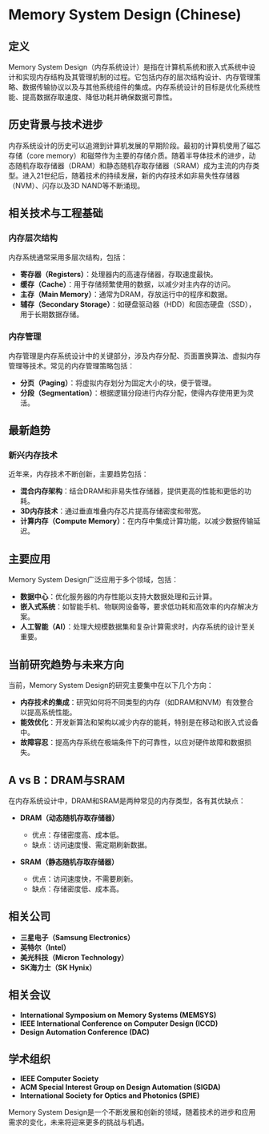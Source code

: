 # Memory System Design (Chinese)

## 定义

Memory System Design（内存系统设计）是指在计算机系统和嵌入式系统中设计和实现内存结构及其管理机制的过程。它包括内存的层次结构设计、内存管理策略、数据传输协议以及与其他系统组件的集成。内存系统设计的目标是优化系统性能、提高数据存取速度、降低功耗并确保数据可靠性。

## 历史背景与技术进步

内存系统设计的历史可以追溯到计算机发展的早期阶段。最初的计算机使用了磁芯存储（core memory）和磁带作为主要的存储介质。随着半导体技术的进步，动态随机存取存储器（DRAM）和静态随机存取存储器（SRAM）成为主流的内存类型。进入21世纪后，随着技术的持续发展，新的内存技术如非易失性存储器（NVM）、闪存以及3D NAND等不断涌现。

## 相关技术与工程基础

### 内存层次结构

内存系统通常采用多层次结构，包括：

- **寄存器（Registers）**：处理器内的高速存储器，存取速度最快。
- **缓存（Cache）**：用于存储频繁使用的数据，以减少对主内存的访问。
- **主存（Main Memory）**：通常为DRAM，存放运行中的程序和数据。
- **辅存（Secondary Storage）**：如硬盘驱动器（HDD）和固态硬盘（SSD），用于长期数据存储。

### 内存管理

内存管理是内存系统设计中的关键部分，涉及内存分配、页面置换算法、虚拟内存管理等技术。常见的内存管理策略包括：

- **分页（Paging）**：将虚拟内存划分为固定大小的块，便于管理。
- **分段（Segmentation）**：根据逻辑分段进行内存分配，使得内存使用更为灵活。

## 最新趋势

### 新兴内存技术

近年来，内存技术不断创新，主要趋势包括：

- **混合内存架构**：结合DRAM和非易失性存储器，提供更高的性能和更低的功耗。
- **3D内存技术**：通过垂直堆叠内存芯片提高存储密度和带宽。
- **计算内存（Compute Memory）**：在内存中集成计算功能，以减少数据传输延迟。

## 主要应用

Memory System Design广泛应用于多个领域，包括：

- **数据中心**：优化服务器的内存性能以支持大数据处理和云计算。
- **嵌入式系统**：如智能手机、物联网设备等，要求低功耗和高效率的内存解决方案。
- **人工智能（AI）**：处理大规模数据集和复杂计算需求时，内存系统的设计至关重要。

## 当前研究趋势与未来方向

当前，Memory System Design的研究主要集中在以下几个方向：

- **内存技术的集成**：研究如何将不同类型的内存（如DRAM和NVM）有效整合以提高系统性能。
- **能效优化**：开发新算法和架构以减少内存的能耗，特别是在移动和嵌入式设备中。
- **故障容忍**：提高内存系统在极端条件下的可靠性，以应对硬件故障和数据损失。

## A vs B：DRAM与SRAM

在内存系统设计中，DRAM和SRAM是两种常见的内存类型，各有其优缺点：

- **DRAM（动态随机存取存储器）**
  - 优点：存储密度高、成本低。
  - 缺点：访问速度慢、需定期刷新数据。

- **SRAM（静态随机存取存储器）**
  - 优点：访问速度快，不需要刷新。
  - 缺点：存储密度低、成本高。

## 相关公司

- **三星电子（Samsung Electronics）**
- **英特尔（Intel）**
- **美光科技（Micron Technology）**
- **SK海力士（SK Hynix）**

## 相关会议

- **International Symposium on Memory Systems (MEMSYS)**
- **IEEE International Conference on Computer Design (ICCD)**
- **Design Automation Conference (DAC)**

## 学术组织

- **IEEE Computer Society**
- **ACM Special Interest Group on Design Automation (SIGDA)**
- **International Society for Optics and Photonics (SPIE)**

Memory System Design是一个不断发展和创新的领域，随着技术的进步和应用需求的变化，未来将迎来更多的挑战与机遇。